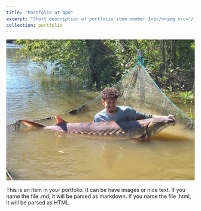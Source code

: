 ```yaml
---
title: "Portfolio at 4pm"
excerpt: "Short description of portfolio item number 1<br/><img src='/.github.io/images/sturgeon.png/'>"
collection: portfolio
---
```

<!--img src="https://github.com/KyleBreault/.github.io/blob/master/images/DARYL.png"> -->
<!-- ![Sturgeon](/images/sturgeon.png/) -->

![Sturgeon](https://github.com/KyleBreault/.github.io/blob/master/images/sturgeon.png)

This is an item in your portfolio. It can be have images or nice text. If you name the file .md, it will be parsed as markdown. If you name the file .html, it will be parsed as HTML. 
